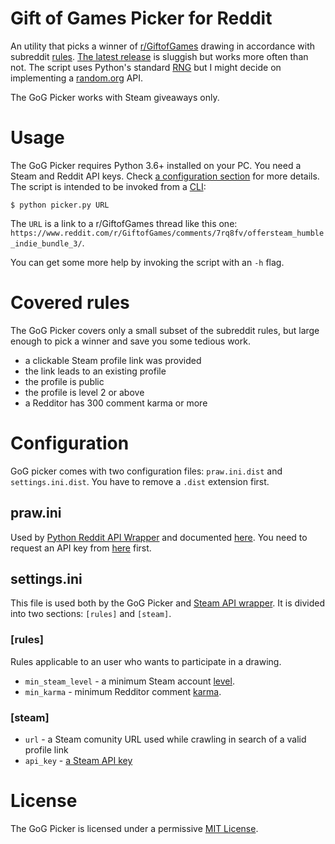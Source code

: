# Gift of Games Picker for Reddit

An utility that picks a winner of [r/GiftofGames](https://www.reddit.com/r/GiftofGames) drawing in accordance with subreddit [rules](https://www.reddit.com/r/GiftofGames/wiki/rules). [The latest release]() is sluggish but works more often than not. The script uses Python's standard [RNG](https://docs.python.org/3/library/random.html) but I might decide on implementing a [random.org](https://www.random.org/) API.

The GoG Picker works with Steam giveaways only.

# Usage

The GoG Picker requires Python 3.6+ installed on your PC. You need a Steam and Reddit API keys. Check [a configuration section](#configuration) for more details. The script is intended to be invoked from a [CLI](https://en.wikipedia.org/wiki/Command-line_interface):

```
$ python picker.py URL
```

The `URL` is a link to a r/GiftofGames thread like this one: `https://www.reddit.com/r/GiftofGames/comments/7rq8fv/offersteam_humble_indie_bundle_3/`.

You can get some more help by invoking the script with an `-h` flag.

# Covered rules

The GoG Picker covers only a small subset of the subreddit rules, but large enough to pick a winner and save you some tedious work.

* a clickable Steam profile link was provided
* the link leads to an existing profile
* the profile is public
* the profile is level 2 or above
* a Redditor has 300 comment karma or more

# Configuration

GoG picker comes with two configuration files: `praw.ini.dist` and `settings.ini.dist`. You have to remove a `.dist` extension first.

## praw.ini

Used by [Python Reddit API Wrapper](https://github.com/praw-dev/praw) and documented [here](http://praw.readthedocs.io/en/latest/getting_started/configuration/prawini.html). You need to request an API key from [here](https://www.reddit.com/prefs/apps/) first.

## settings.ini

This file is used both by the GoG Picker and [Steam API wrapper](https://pypi.python.org/pypi/steam). It is divided into two sections: `[rules]` and `[steam]`.

### [rules]

Rules applicable to an user who wants to participate in a drawing.

* `min_steam_level` - a minimum Steam account [level](https://support.steampowered.com/kb_article.php?ref=4395-TUZC-9912).
* `min_karma` - minimum Redditor comment [karma](https://www.reddit.com/wiki/faq#wiki_what_is_that_number_next_to_usernames.3F_and_what_is_karma.3F).

### [steam]

* `url` - a Steam comunity URL used while crawling in search of a valid profile link
* `api_key` - [a Steam API key](https://steamcommunity.com/dev/apikey)

# License
The GoG Picker is licensed under a permissive [MIT License](LICENSE).
